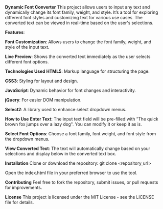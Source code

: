 **Dynamic Font Converter**
This project allows users to input any text and dynamically change its font family, weight, and style. It’s a tool for exploring different font styles and customizing text for various use cases. The converted text can be viewed in real-time based on the user's selections.

**Features**:

**Font Customization**: Allows users to change the font family, weight, and style of the input text.

**Live Preview**: Shows the converted text immediately as the user selects different font options.

**Technologies Used**
**HTML5**: Markup language for structuring the page.

**CSS3**: Styling for layout and design.

**JavaScript**: Dynamic behavior for font changes and interactivity.

**jQuery**: For easier DOM manipulation.

**Select2**: A library used to enhance select dropdown menus.


**How to Use**
**Enter Text**: The input text field will be pre-filled with "The quick brown fox jumps over a lazy dog". You can modify it or keep it as is.

**Select Font Options**: Choose a font family, font weight, and font style from the dropdown menus.

**View Converted Text**: The text will automatically change based on your selections and display below in the converted text box.

**Installation**
Clone or download the repository:
git clone <repository_url>

Open the index.html file in your preferred browser to use the tool.

**Contributing**
Feel free to fork the repository, submit issues, or pull requests for improvements.

**License**
This project is licensed under the MIT License - see the LICENSE file for details.
